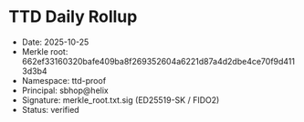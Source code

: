# TTD Daily Rollup
- Date: 2025-10-25
- Merkle root: 662ef33160320bafe409ba8f269352604a6221d87a4d2dbe4ce70f9d4113d3b4
- Namespace: ttd-proof
- Principal: sbhop@helix
- Signature: merkle_root.txt.sig (ED25519-SK / FIDO2)
- Status: verified
